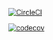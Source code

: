 
[![CircleCI](https://circleci.com/gh/dmichald/recipe.svg?style=svg)](https://circleci.com/gh/dmichald/recipe)

[![codecov](https://codecov.io/gh/dmichald/recipe/branch/master/graph/badge.svg)](https://codecov.io/gh/dmichald/recipe)
